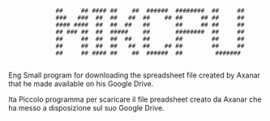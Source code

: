 ```
             ##     ## #### ##    ##  ######  ########  ##     ## 
             ###   ###  ##  ##   ##  ##    ## ##     ## ##     ## 
             #### ####  ##  ##  ##   ##       ##     ## ##     ## 
             ## ### ##  ##  #####    ##       ########  ##     ## 
             ##     ##  ##  ##  ##   ##       ##        ##     ## 
             ##     ##  ##  ##   ##  ##    ## ##        ##     ## 
             ##     ## #### ##    ##  ######  ##         #######  


```

Eng
Small program for downloading the spreadsheet file created by Axanar that he made available on his Google Drive.


Ita
Piccolo programma per scaricare il file preadsheet creato da Axanar che ha messo a disposizione sul suo Google Drive.
